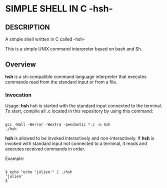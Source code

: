 # SIMPLE SHELL IN C -hsh-
## DESCRIPTION
A simple shell written in C called -hsh-

This is a simple UNIX command interpreter based on bash and Sh.

## Overview

**hsh** is a sh-compatible command language interpreter that executes commands read from the standard input or from a file.

### Invocation

Usage: **hsh**
hsh is started with the standard input connected to the terminal. To start, compile all .c located in this repository by using this command:
```

gcc -Wall -Werror -Wextra -pendantic *.c -o hsh 
./hsh
```

**hsh** is allowed to be invoked interactively and non-interactively. If **hsh** is invoked with standard input not connected to a terminal, it reads and executes received commands in order.

Example:
```

$ echo "echo 'julien'" | ./hsh
'julien'
$
```


